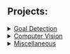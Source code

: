 <!--
- 🔭 I’m currently working on ...
- 🌱 I’m currently learning ...
- 👯 I’m looking to collaborate on ...
- 🤔 I’m looking for help with ...
- 💬 Ask me about ...
- 📫 How to reach me: ...
- 😄 Pronouns: ...
- ⚡ Fun fact: ...
-->
## Projects:
<details>
   <summary><a href="https://github.com/stars/rpande1996/lists/goal-detection">Goal Detection</a></summary>

1. [15 Piece Puzzle: ](https://github.com/rpande1996/15_Piece_Puzzle_Solver)
This repository utilizes Breadth First Search algorithm to solve a 15 Piece Puzzle for a selection of input states.

   <img src="https://github.com/rpande1996/15_Piece_Puzzle_Solver/blob/main/media/gif/Vis.gif" width="240" height="240"/>

2. [BFS Goal Detection Algorithm: ](https://github.com/rpande1996/BFS_Goal_Detection_Algorithm)
This repository utilizes Breadth First Search algorithm to find path to a user-inputted goal location from a user-inputted start location.

   ![GIF](https://github.com/rpande1996/BFS_Goal_Detection_Algorithm/blob/main/media/gif/output.gif)

3. [DFS Mouse Simulator: ](https://github.com/rpande1996/DFS_Mouse_Simulator)
This repository utilizes Depth First Search algorithm to find path from a pre-defined start location to a pre-defined goal location in a mouse simulator.

   ![GIF](https://github.com/rpande1996/DFS_Mouse_Simulator/blob/main/media/gif/Maze_3.gif)

4. [Dijkstra Goal Detection Algorithm (w/ Clearance Visualization): ](https://github.com/rpande1996/Dijkstra_Goal_Detection_Rigid)
This repository utilizes Dijkstra algorithm for a rigid robot with user-inputted robot radius, robot clearance, start location and goal location. The exploration around the obstacles is avoided according to the clearance.

   ![GIF](https://github.com/rpande1996/Dijkstra_Goal_Detection_Rigid/blob/main/media/gifs/output.gif)

5. [Dijkstra Goal Detection Algorithm (w/o Clearance Visualization): ](https://github.com/rpande1996/Dijkstra_Goal_Detection_Algorithm)
This repository utilizes Dijkstra algorithm for a rigid robot with user-inputted robot radius, robot clearance, start location and goal location. The obstacles are padded with a layer of clearance.

   ![GIF](https://github.com/rpande1996/Dijkstra_Goal_Detection_Algorithm/blob/main/media/gif/output.gif)

6. [A* Goal Detection Algorithm: ](https://github.com/rpande1996/AStar_Goal_Detection_Algorithm)
This repository utilizes A* algorithm to find path from a user-inputted start location, goal location, start theta, goal theta, step size.

   ![GIF](https://github.com/rpande1996/AStar_Goal_Detection_Algorithm/blob/main/media/gif/output.gif)

7. [Autonomous World Navigation: ](https://github.com/rpande1996/Autonomous_World_Navigation)
This repository utilizes in-built turtlebot planner to send a explorer robot to scan the QR codes at predefined locations and then send the follower robot to visit the same locations in ascending order

   <img src="https://github.com/rpande1996/Autonomous_World_Navigation/blob/main/media/gif/world2_rviz.gif" width="408/1.25" height="222/1.25"/>
   <img src="https://github.com/rpande1996/Autonomous_World_Navigation/blob/main/media/gif/world2_gazebo.gif" width="408/1.25" height="229.5/1.25"/>
   
</details>
<details>  
   <summary><a href="https://github.com/stars/rpande1996/lists/computer-vision">Computer Vision</a></summary>

1. [Direction Detector: ](https://github.com/rpande1996/Direction_Detector)
This repository utilizes HSV masks to detect an arrow and determine the direction its pointing towards.

   ![GIF](https://github.com/rpande1996/Direction_Detector/blob/main/output/dir.gif)

2. [Green Signal Detector: ](https://github.com/rpande1996/Green_Signal_Detector)
This repository utilizes HSV masks to detect the green signal light and draw a boundary which helps visually track the signal.

   ![GIF](https://github.com/rpande1996/Green_Signal_Detector/blob/main/media/output.gif)
   
</details>
<details>
   <summary><a href="https://github.com/stars/rpande1996/lists/miscellaneous">Miscellaneous</a></summary>
